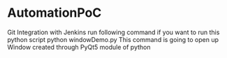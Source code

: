 # AutomationPoC
Git Integration with Jenkins
run following command if you want to run this python script 
python windowDemo.py
This command is going to open up Window created through PyQt5 module of python
